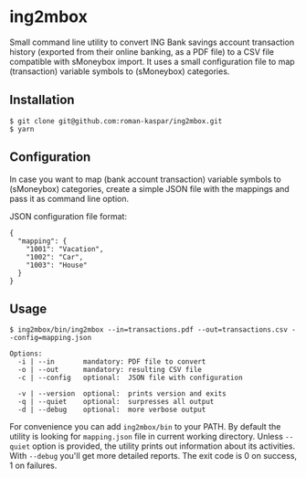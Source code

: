 # ing2mbox

Small command line utility to convert ING Bank savings account transaction history (exported from their online banking,
as a PDF file) to a CSV file compatible with sMoneybox import. It uses a small configuration file to map (transaction)
variable symbols to (sMoneybox) categories.

## Installation

```
$ git clone git@github.com:roman-kaspar/ing2mbox.git
$ yarn
```

## Configuration

In case you want to map (bank account transaction) variable symbols to (sMoneybox) categories, create a simple JSON file
with the mappings and pass it as command line option.

JSON configuration file format:
```
{
  "mapping": {
    "1001": "Vacation",
    "1002": "Car",
    "1003": "House"
  }
}
```

## Usage

```
$ ing2mbox/bin/ing2mbox --in=transactions.pdf --out=transactions.csv --config=mapping.json

Options:
  -i | --in       mandatory: PDF file to convert
  -o | --out      mandatory: resulting CSV file
  -c | --config   optional:  JSON file with configuration

  -v | --version  optional:  prints version and exits
  -q | --quiet    optional:  surpresses all output
  -d | --debug    optional:  more verbose output
```

For convenience you can add `ing2mbox/bin` to your PATH. By default the utility is looking for `mapping.json` file
in current working directory. Unless `--quiet` option is provided, the utility prints out information about its activities.
With `--debug` you'll get more detailed reports. The exit code is 0 on success, 1 on failures.
